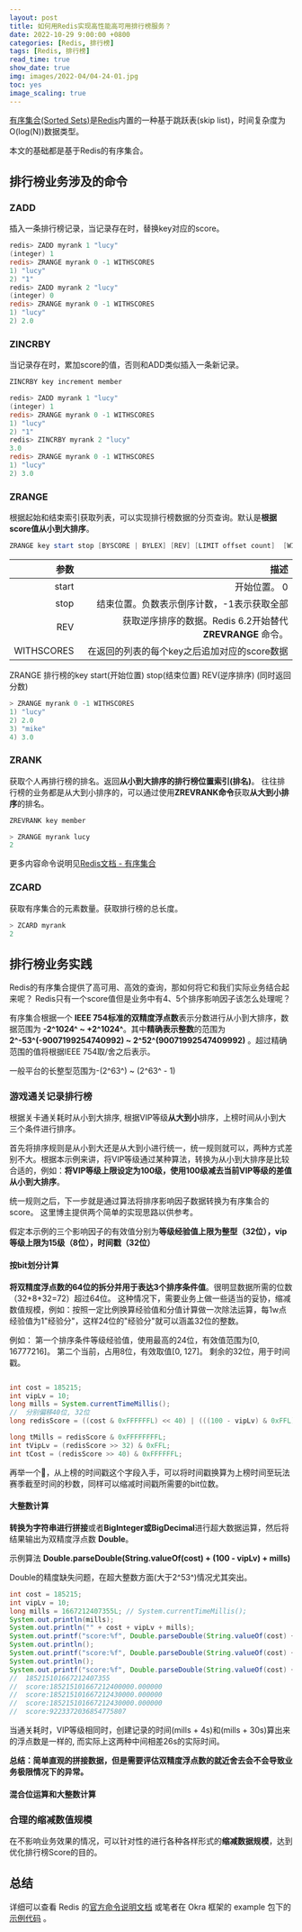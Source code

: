 ```yaml
---
layout: post
title: 如何用Redis实现高性能高可用排行榜服务？
date: 2022-10-29 9:00:00 +0800
categories: [Redis, 排行榜]
tags: [Redis, 排行榜]
read_time: true
show_date: true
img: images/2022-04/04-24-01.jpg
toc: yes
image_scaling: true
---
```




[有序集合(Sorted Sets)](https://redis.io/docs/data-types/sorted-sets/)是[Redis](https://redis.io/docs/)内置的一种基于跳跃表(skip list)，时间复杂度为O(log(N))数据类型。

本文的基础都是基于Redis的有序集合。

## 排行榜业务涉及的命令

### ZADD

插入一条排行榜记录，当记录存在时，替换key对应的score。

```powershell
redis> ZADD myrank 1 "lucy"
(integer) 1
redis> ZRANGE myrank 0 -1 WITHSCORES
1) "lucy"
2) "1"
redis> ZADD myrank 2 "lucy"
(integer) 0
redis> ZRANGE myrank 0 -1 WITHSCORES
1) "lucy"
2) 2.0
```


### ZINCRBY

当记录存在时，累加score的值，否则和ADD类似插入一条新记录。

```powershell
ZINCRBY key increment member
```

```powershell
redis> ZADD myrank 1 "lucy"
(integer) 1
redis> ZRANGE myrank 0 -1 WITHSCORES
1) "lucy"
2) "1"
redis> ZINCRBY myrank 2 "lucy"
3.0
redis> ZRANGE myrank 0 -1 WITHSCORES
1) "lucy"
2) 3.0
```

### ZRANGE

根据起始和结束索引获取列表，可以实现排行榜数据的分页查询。默认是**根据score值从小到大排序**。

```powershell
ZRANGE key start stop [BYSCORE | BYLEX] [REV] [LIMIT offset count]  [WITHSCORES]
```

|参数|描述|
|--:|--:|
|start|开始位置。 0|
|stop|结束位置。负数表示倒序计数，-1表示获取全部|
|REV|获取逆序排序的数据。Redis 6.2开始替代 **ZREVRANGE** 命令。|
|WITHSCORES|在返回的列表的每个key之后追加对应的score数据|

ZRANGE 排行榜的key start(开始位置) stop(结束位置) REV(逆序排序) (同时返回分数)

```powershell
> ZRANGE myrank 0 -1 WITHSCORES
1) "lucy"
2) 2.0
3) "mike"
4) 3.0
```

### ZRANK

获取个人再排行榜的排名。返回**从小到大排序的排行榜位置索引(排名)**。
往往排行榜的业务都是从大到小排序的，可以通过使用**ZREVRANK命令**获取**从大到小排序**的排名。

```powershell
ZREVRANK key member
```

```powershell
> ZRANGE myrank lucy
2
```

更多内容命令说明见[Redis文档 - 有序集合](https://redis.io/commands/?group=sorted-set)

### ZCARD

获取有序集合的元素数量。获取排行榜的总长度。

```powershell
> ZCARD myrank
2
```

## 排行榜业务实践

Redis的有序集合提供了高可用、高效的查询，那如何将它和我们实际业务结合起来呢？
Redis只有一个score值但是业务中有4、5个排序影响因子该怎么处理呢？

有序集合根据一个 **IEEE 754标准的双精度浮点数**表示分数进行从小到大排序，数据范围为 **-2^1024^ ~ +2^1024^**。其中**精确表示整数**的范围为**2^-53^(-9007199254740992) ~ 2^52^(90071992547409992)** 。超过精确范围的值将根据IEEE 754取/舍之后表示。

一般平台的长整型范围为-(2^63^) ~ (2^63^ - 1)

### 游戏通关记录排行榜

根据关卡通关耗时从小到大排序, 根据VIP等级**从大到小**排序，上榜时间从小到大三个条件进行排序。

首先将排序规则是从小到大还是从大到小进行统一，统一规则就可以，两种方式差别不大。根据本示例来讲，将VIP等级通过某种算法，转换为从小到大排序是比较合适的，例如：**将VIP等级上限设定为100级，使用100级减去当前VIP等级的差值从小到大排序**。

统一规则之后，下一步就是通过算法将排序影响因子数据转换为有序集合的score。
这里博主提供两个简单的实现思路以供参考。

假定本示例的三个影响因子的有效值分别为**等级经验值上限为整型（32位），vip等级上限为15级（8位），时间戳（32位）**

#### 按bit划分计算

**将双精度浮点数的64位的拆分并用于表达3个排序条件值**。很明显数据所需的位数（32+8+32=72）超过64位。
这种情况下，需要业务上做一些适当的妥协，缩减数值规模，例如：按照一定比例换算经验值和分值计算做一次除法运算，每1w点经验值为1"经验分"，这样24位的"经验分"就可以涵盖32位的整数。

例如：
第一个排序条件等级经验值，使用最高的24位，有效值范围为[0, 16777216]。
第二个当前，占用8位，有效取值[0, 127]。
剩余的32位，用于时间戳。

```java

int cost = 185215;
int vipLv = 10;
long mills = System.currentTimeMillis();
//  分别偏移40位, 32位
long redisScore = ((cost & 0xFFFFFFL) << 40) | (((100 - vipLv) & 0xFFL) << 32) | (mills & 0xFFFFFFFFL);

long tMills = redisScore & 0xFFFFFFFFL;
int tVipLv = (redisScore >> 32) & 0xFFL;
int tCost = (redisScore >> 40) & 0xFFFFFFL;
```

再举一个🌰，从上榜的时间戳这个字段入手，可以将时间戳换算为上榜时间至玩法赛季截至时间的秒数，同样可以缩减时间戳所需要的bit位数。

#### 大整数计算

**转换为字符串进行拼接**或者**BigInteger或BigDecimal**进行超大数据运算，然后将结果输出为双精度浮点数 **Double**。

示例算法 **Double.parseDouble(String.valueOf(cost) + (100 - vipLv) + mills)**

Double的精度缺失问题，在超大整数方面(大于2^53^)情况尤其突出。

```java
int cost = 185215;
int vipLv = 10;
long mills = 1667212407355L; // System.currentTimeMillis();
System.out.println(mills);
System.out.println("" + cost + vipLv + mills);
System.out.printf("score:%f", Double.parseDouble(String.valueOf(cost) + vipLv + mills));
System.out.println();
System.out.printf("score:%f", Double.parseDouble(String.valueOf(cost) + vipLv + (mills + 4_000L)));
System.out.println();
System.out.printf("score:%f", Double.parseDouble(String.valueOf(cost) + vipLv + (mills + 30_000L)));
//  185215101667212407355
//  score:185215101667212400000.000000
//  score:185215101667212430000.000000
//  score:185215101667212430000.000000
//  score:9223372036854775807
```

当通关耗时，VIP等级相同时，创建记录的时间(mills + 4s)和(mills + 30s)算出来的浮点数是一样的, 而实际上这两种中间相差26s的实际时间。

**总结：简单直观的拼接数据，但是需要评估双精度浮点数的就近舍去会不会导致业务极限情况下的异常。**


#### 混合位运算和大整数计算





### 合理的缩减数值规模

在不影响业务效果的情况，可以针对性的进行各种各样形式的**缩减数据规模**，达到优化排行榜Score的目的。




## 总结

详细可以查看 Redis 的[官方命令说明文档](http://redis.io/commands#sorted_set)
或笔者在 Okra 框架的 example 包下的
[示例代码](https://github.com/ogcs/Okra/blob/master/okra-examples/src/main/java/org/ogcs/okra/example/rank/RedisRankMain.java)
。
